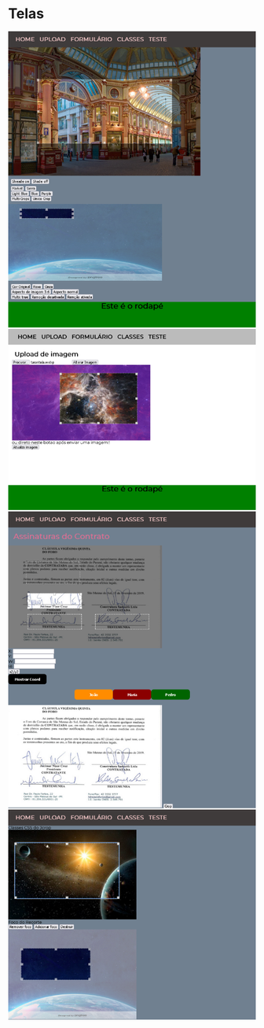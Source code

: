 # Telas

<img src="img-telas/home.png">




<img src="img-telas/upload.png">




<img src="img-telas/form.png">




<img src="img-telas/classes.png">
